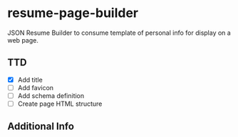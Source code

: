 # resume-page-builder

JSON Resume Builder to consume template of personal info for display on a web page.

## TTD

* [x] Add title
* [ ] Add favicon
* [ ] Add schema definition
* [ ] Create page HTML structure

## Additional Info
